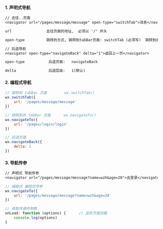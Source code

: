 #### 1. 声明式导航

```txt
// 去往..页面
<navigator url="/pages/message/message" open-type="switchTab">消息</navigator>

url                去往页面的地址,  必须以 '/' 开头

open-type          跳转的方式, 跳转到tabBar页面: switchTab (必须写)  跳转到非tabBar页面: navigate (可省略)
```

```txt
// 后退导航
<navigator open-type="navigateBack" delta="1">返回上一页</navigator>

open-type           后退页面:   navigateBack

delta               后退层级:   1(默认)
```

#### 2. 编程式导航

```javascript
// 跳转到 tabBar 页面        wx.switchTab()
wx.switchTab({
    url: '/pages/message/message'
})
```

```javascript
// 跳转到非 tabBar 页面      wx.navigateTo()
wx.navigateTo({
    url: '/pages/login/login'
})
```

```javascript
// 后退页面
wx.navigateBack({
    delta: 1
})
```

#### 3. 导航传参

```txt
// 声明式 导航传参
<navigator url="/pages/message/message?name=wzh&age=20">去登录</navigator>
```

```javascript
// 编程式 编程式传参
wx.navigateTo({
    url: '/pages/message/message?name=wzh&age=20'
})
```

```javascript
// 获取传递的参数
onLoad: function (options) {      // 监听页面加载
    console.log(options)
}
```
